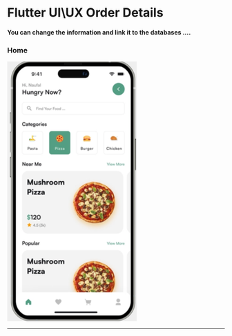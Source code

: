  <h1> Flutter UI\UX Order Details</h1>  
 
 
<h4> You can change the information and link it to the databases ....</h4>


<h3>Home</h3> 



<img src="https://github.com/abenkoula71/Day2_Home_Food_Flutter/blob/main/Screenshot%202023-03-23%20232015.png" width="300" /> 


<hr>


